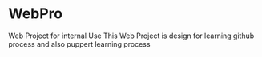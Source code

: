 # WebPro
Web Project for internal Use
This Web Project is design for learning github process
and also puppert learning process
